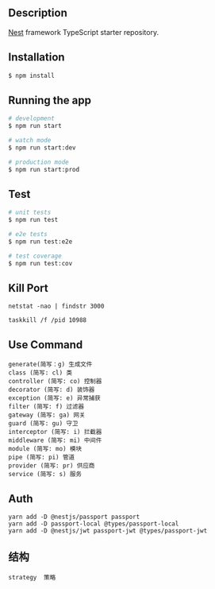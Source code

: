 
## Description

[Nest](https://github.com/nestjs/nest) framework TypeScript starter repository.

## Installation

```bash
$ npm install
```

## Running the app

```bash
# development
$ npm run start

# watch mode
$ npm run start:dev

# production mode
$ npm run start:prod
```

## Test

```bash
# unit tests
$ npm run test

# e2e tests
$ npm run test:e2e

# test coverage
$ npm run test:cov
```

## Kill Port
```
netstat -nao | findstr 3000

taskkill /f /pid 10988 
```


## Use Command
```
generate(简写：g) 生成文件
class (简写: cl) 类
controller (简写: co) 控制器
decorator (简写: d) 装饰器
exception (简写: e) 异常捕获
filter (简写: f) 过滤器
gateway (简写: ga) 网关
guard (简写: gu) 守卫
interceptor (简写: i) 拦截器
middleware (简写: mi) 中间件
module (简写: mo) 模块
pipe (简写: pi) 管道
provider (简写: pr) 供应商
service (简写: s) 服务
```

## Auth
```
yarn add -D @nestjs/passport passport 
yarn add -D passport-local @types/passport-local
yarn add -D @nestjs/jwt passport-jwt @types/passport-jwt
```

## 结构
```
strategy  策略
```